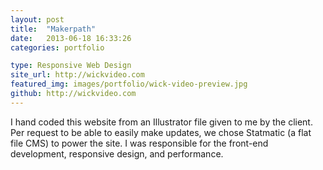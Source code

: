 ```yaml
---
layout: post
title:  "Makerpath"
date:   2013-06-18 16:33:26
categories: portfolio

type: Responsive Web Design
site_url: http://wickvideo.com
featured_img: images/portfolio/wick-video-preview.jpg
github: http://wickvideo.com
---
```


I hand coded this website from an Illustrator file given to me by the client. Per request to be able to easily make updates, we chose Statmatic (a flat file CMS) to power the site. I was responsible for the front-end development, responsive design, and performance.